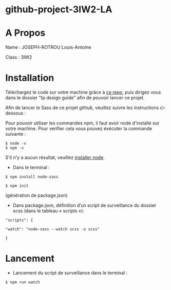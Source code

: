 # github-project-3IW2-LA

# A Propos

Name : JOSEPH-ROTROU Louis-Antoine

Class : 3IW2

# Installation

Téléchargez le code sur votre machine grâce à [ce repo](https://github.com/LouisAntoine/github-project-3IW2-LA "my repo"), puis dirigez vous dans le dossier "tp design guide" afin de pouvoir lancer ce projet.

Afin de lancer le Sass de ce projet github, veuillez suivre les instructions ci-dessous :

Pour pouvoir utiliser les commandes npm, il faut avoir node d'installé sur votre machine. 
Pour verifier cela vous pouvez éxécuter la commande suivante :

```
$ node -v
$ npm -v
```
S'il n'y a aucun résultat, veuillez [installer node](https://docs.npmjs.com/downloading-and-installing-node-js-and-npm "node installation").

- Dans le terminal :
```
$ npm install node-sass

$ npm init
```
(génération de package.json)


- Dans package.json, définition d’un script de surveillance du dossier scss (dans le tableau « scripts »):
```
"scripts": {

"watch": "node-sass --watch scss -o scss"

}
```
# Lancement

- Lancement du script de surveillance dans le terminal :
```
$ npm run watch
```
